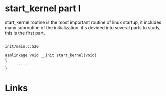 # start_kernel part I

start_kernel routine is the most important routine of linux startup, it includes many subroutine of the initialization, it's devided into several parts to study, this is the first part.

```start_kernel

init/main.c:520

asmlinkage void __init start_kernel(void)
{
    ......
}
```

# Links
